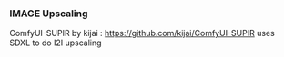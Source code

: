 ### IMAGE Upscaling   

ComfyUI-SUPIR by kijai : https://github.com/kijai/ComfyUI-SUPIR uses SDXL to do I2I upscaling
